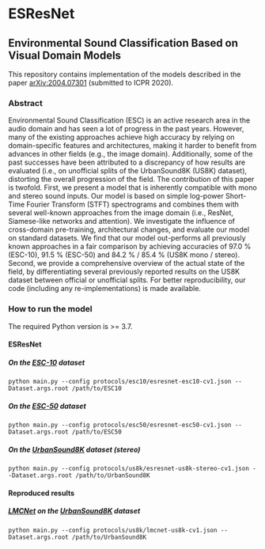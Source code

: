 # ESResNet
## Environmental Sound Classification Based on Visual Domain Models

This repository contains implementation of the models described in the paper [arXiv:2004.07301](https://arxiv.org/abs/2004.07301) (submitted to ICPR 2020).

### Abstract
Environmental Sound Classification (ESC) is an active research area in the audio domain and has seen a lot of progress in the past years. However, many of the existing approaches achieve high accuracy by relying on domain-specific features and architectures, making it harder to benefit from advances in other fields (e.g., the image domain). Additionally, some of the past successes have been attributed to a discrepancy of how results are evaluated (i.e., on unofficial splits of the UrbanSound8K (US8K) dataset), distorting the overall progression of the field.
The contribution of this paper is twofold. First, we present a model that is inherently compatible with mono and stereo sound inputs. Our model is based on simple log-power Short-Time Fourier Transform (STFT) spectrograms and combines them with several well-known approaches from the image domain (i.e., ResNet, Siamese-like networks and attention). We investigate the influence of cross-domain pre-training, architectural changes, and evaluate our model on standard datasets. We find that our model out-performs all previously known approaches in a fair comparison by achieving accuracies of 97.0 % (ESC-10), 91.5 % (ESC-50) and 84.2 % / 85.4 % (US8K mono / stereo).
Second, we provide a comprehensive overview of the actual state of the field, by differentiating several previously reported results on the US8K dataset between official or unofficial splits. For better reproducibility, our code (including any re-implementations) is made available.

### How to run the model

The required Python version is >= 3.7.

#### ESResNet

##### On the [ESC-10](https://github.com/karolpiczak/ESC-50) dataset
    python main.py --config protocols/esc10/esresnet-esc10-cv1.json --Dataset.args.root /path/to/ESC10

##### On the [ESC-50](https://github.com/karolpiczak/ESC-50) dataset
    python main.py --config protocols/esc50/esresnet-esc50-cv1.json --Dataset.args.root /path/to/ESC50

##### On the [UrbanSound8K](https://urbansounddataset.weebly.com/) dataset (stereo)
    python main.py --config protocols/us8k/esresnet-us8k-stereo-cv1.json --Dataset.args.root /path/to/UrbanSound8K

#### Reproduced results

##### [LMCNet](https://www.mdpi.com/1424-8220/19/7/1733/pdf) on the [UrbanSound8K](https://urbansounddataset.weebly.com/) dataset
    python main.py --config protocols/us8k/lmcnet-us8k-cv1.json --Dataset.args.root /path/to/UrbanSound8K
